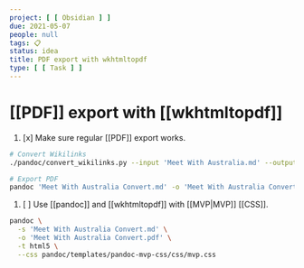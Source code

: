 ```yaml
---
project: [ [ Obsidian ] ]
due: 2021-05-07
people: null
tags: 📋
status: idea
title: PDF export with wkhtmltopdf
type: [ [ Task ] ]
---
```


# [[PDF]] export with [[wkhtmltopdf]]

1. [x] Make sure regular [[PDF]] export works.

```bash
# Convert Wikilinks
./pandoc/convert_wikilinks.py --input 'Meet With Australia.md' --output 'Meet With Australia Convert.md'

# Export PDF
pandoc 'Meet With Australia Convert.md' -o 'Meet With Australia Convert.pdf'
```

1. [ ] Use [[pandoc]] and [[wkhtmltopdf]] with [[MVP|MVP]] [[CSS]].

```bash
pandoc \
  -s 'Meet With Australia Convert.md' \
  -o 'Meet With Australia Convert.pdf' \
  -t html5 \
  --css pandoc/templates/pandoc-mvp-css/css/mvp.css

```